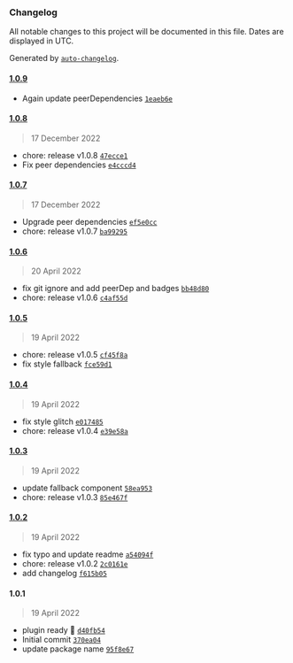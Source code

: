 ### Changelog

All notable changes to this project will be documented in this file. Dates are displayed in UTC.

Generated by [`auto-changelog`](https://github.com/CookPete/auto-changelog).

#### [1.0.9](https://github.com/NovaGaia/gatsby-plugin-trustpilot/compare/1.0.8...1.0.9)

- Again update peerDependencies [`1eaeb6e`](https://github.com/NovaGaia/gatsby-plugin-trustpilot/commit/1eaeb6e7e201f39690197eafb772763a39dfd7ae)

#### [1.0.8](https://github.com/NovaGaia/gatsby-plugin-trustpilot/compare/1.0.7...1.0.8)

> 17 December 2022

- chore: release v1.0.8 [`47ecce1`](https://github.com/NovaGaia/gatsby-plugin-trustpilot/commit/47ecce10fc1a446682a70b9fee8dbe590ea302b6)
- Fix peer dependencies [`e4cccd4`](https://github.com/NovaGaia/gatsby-plugin-trustpilot/commit/e4cccd430df434771bd336fc6bc6b3627bf71bd6)

#### [1.0.7](https://github.com/NovaGaia/gatsby-plugin-trustpilot/compare/1.0.6...1.0.7)

> 17 December 2022

- Upgrade peer dependencies [`ef5e0cc`](https://github.com/NovaGaia/gatsby-plugin-trustpilot/commit/ef5e0cce2783d6a2cda593b997440345f0273b08)
- chore: release v1.0.7 [`ba99295`](https://github.com/NovaGaia/gatsby-plugin-trustpilot/commit/ba99295a2f468665f4090bbbb5ea6f71bbeb64a2)

#### [1.0.6](https://github.com/NovaGaia/gatsby-plugin-trustpilot/compare/1.0.5...1.0.6)

> 20 April 2022

- fix git ignore and add peerDep and badges [`bb48d80`](https://github.com/NovaGaia/gatsby-plugin-trustpilot/commit/bb48d80235e3ef1964bf17914289611603aa3cee)
- chore: release v1.0.6 [`c4af55d`](https://github.com/NovaGaia/gatsby-plugin-trustpilot/commit/c4af55df6b4ca632dca0d4c681517dfbe11601f3)

#### [1.0.5](https://github.com/NovaGaia/gatsby-plugin-trustpilot/compare/1.0.4...1.0.5)

> 19 April 2022

- chore: release v1.0.5 [`cf45f8a`](https://github.com/NovaGaia/gatsby-plugin-trustpilot/commit/cf45f8aa1b0f3040dabdae14a9de464b18690116)
- fix style fallback [`fce59d1`](https://github.com/NovaGaia/gatsby-plugin-trustpilot/commit/fce59d13d8641999602d61b187ca98232605ed21)

#### [1.0.4](https://github.com/NovaGaia/gatsby-plugin-trustpilot/compare/1.0.3...1.0.4)

> 19 April 2022

- fix style glitch [`e017485`](https://github.com/NovaGaia/gatsby-plugin-trustpilot/commit/e017485e56c7fee29161814816f5ee292e034708)
- chore: release v1.0.4 [`e39e58a`](https://github.com/NovaGaia/gatsby-plugin-trustpilot/commit/e39e58a81a0018203b77df9843a6c04c145237ce)

#### [1.0.3](https://github.com/NovaGaia/gatsby-plugin-trustpilot/compare/1.0.2...1.0.3)

> 19 April 2022

- update fallback component [`58ea953`](https://github.com/NovaGaia/gatsby-plugin-trustpilot/commit/58ea953882a0ba4e7d2c3409d0330d9492f4cccc)
- chore: release v1.0.3 [`85e467f`](https://github.com/NovaGaia/gatsby-plugin-trustpilot/commit/85e467f05d3079a43e8cfa7325a2b0cfb5e0a7f0)

#### [1.0.2](https://github.com/NovaGaia/gatsby-plugin-trustpilot/compare/1.0.1...1.0.2)

> 19 April 2022

- fix typo and update readme [`a54094f`](https://github.com/NovaGaia/gatsby-plugin-trustpilot/commit/a54094f8f2499d9ade4f1b8172db041310069698)
- chore: release v1.0.2 [`2c0161e`](https://github.com/NovaGaia/gatsby-plugin-trustpilot/commit/2c0161e44a151267f981e73d826434fb2580d055)
- add changelog [`f615b05`](https://github.com/NovaGaia/gatsby-plugin-trustpilot/commit/f615b05219f4c9a356f3d9497a1385e11cafd638)

#### 1.0.1

> 19 April 2022

- plugin ready 🎉 [`d40fb54`](https://github.com/NovaGaia/gatsby-plugin-trustpilot/commit/d40fb542e0fa2efdbd2bea2f4618572f8b92762c)
- Initial commit [`370ea04`](https://github.com/NovaGaia/gatsby-plugin-trustpilot/commit/370ea04a21993742f238a43ffe8304da372b4de5)
- update package name [`95f8e67`](https://github.com/NovaGaia/gatsby-plugin-trustpilot/commit/95f8e675202648921919e79cc1d83cd7367a5eb4)
